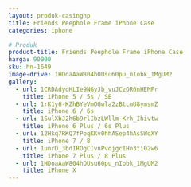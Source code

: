 ```yaml
---
layout: produk-casinghp
title: Friends Peephole Frame iPhone Case
categories: iphone

# Produk
product-title: Friends Peephole Frame iPhone Case
harga: 90000
sku: hn-1649
image-drive: 1HDoaAaW804hOUsu60pu_nIobk_1MgUM2
gallery:
  - url: 1CRDAdyqHLIe9NGyJb_vuJCzOR6nHEMFr
    title: iPhone 5 / 5s / SE
  - url: 1rK1y6-KZhBYeVmOGwla2zBtcmU8ymsmZ
    title: iPhone 6 / 6s
  - url: 1SulXbJ2h6b9rlIbzLWllm-Krh_Ihivtw
    title: iPhone 6 Plus / 6s Plus
  - url: 12Hkq7RKQ7fPoqKKv0hhASep4hAsSWqXY
    title: iPhone 7 / 8
  - url: 1unrD_3bdIROgCIvnPvojgcIHn3ti02w6
    title: iPhone 7 Plus / 8 Plus
  - url: 1HDoaAaW804hOUsu60pu_nIobk_1MgUM2
    title: iPhone X
---
```

